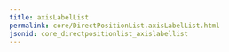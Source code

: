 ```yaml
---
title: axisLabelList
permalink: core/DirectPositionList.axisLabelList.html
jsonid: core_directpositionlist_axislabellist
---
```

